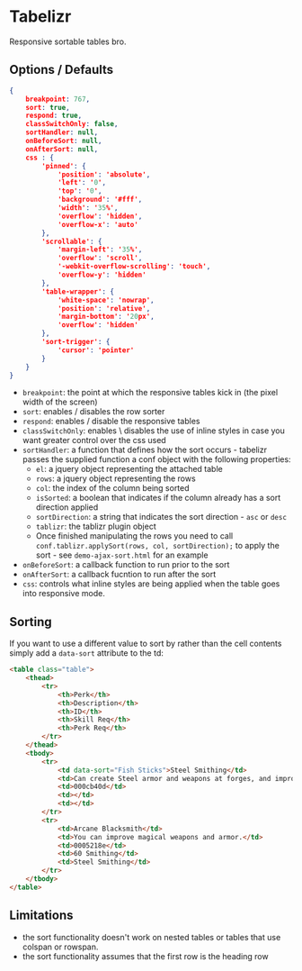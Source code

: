 Tabelizr
========

Responsive sortable tables bro.

Options / Defaults
------------------

````json
{
    breakpoint: 767,
    sort: true,
    respond: true,
    classSwitchOnly: false,
    sortHandler: null,
    onBeforeSort: null,
    onAfterSort: null,
    css : {
        'pinned': {
            'position': 'absolute',
            'left': '0',
            'top': '0',
            'background': '#fff',
            'width': '35%',
            'overflow': 'hidden',
            'overflow-x': 'auto'
        },
        'scrollable': {
            'margin-left': '35%',
            'overflow': 'scroll',
            '-webkit-overflow-scrolling': 'touch',
            'overflow-y': 'hidden'
        },
        'table-wrapper': {
            'white-space': 'nowrap',
            'position': 'relative',
            'margin-bottom': '20px',
            'overflow': 'hidden'
        },
        'sort-trigger': {
            'cursor': 'pointer'
        }
    }
}
````

- `breakpoint`: the point at which the responsive tables kick in (the pixel width of the screen)
- `sort`: enables / disables the row sorter
- `respond`: enables / disable the responsive tables
- `classSwitchOnly`: enables \ disables the use of inline styles in case you want greater control over the css used
- `sortHandler`: a function that defines how the sort occurs - tabelizr passes the supplied function a conf object with the following properties:
    - `el`: a jquery object representing the attached table
    - `rows`: a jquery object representing the rows
    - `col`: the index of the column being sorted
    - `isSorted`: a boolean that indicates if the column already has a sort direction applied
    - `sortDirection`: a string that indicates the sort direction - `asc` or `desc`
    - `tablizr`: the tablizr plugin object
    - Once finished manipulating the rows you need to call `conf.tablizr.applySort(rows, col, sortDirection);` to apply the sort - see `demo-ajax-sort.html` for an example
- `onBeforeSort`: a callback function to run prior to the sort
- `onAfterSort`: a callback fucntion to run after the sort
- `css`: controls what inline styles are being applied when the table goes into responsive mode.

## Sorting

If you want to use a different value to sort by rather than the cell contents simply add a `data-sort` attribute to the td:

````html
<table class="table">
    <thead>
        <tr>
            <th>Perk</th>
            <th>Description</th>
            <th>ID</th>
            <th>Skill Req</th>
            <th>Perk Req</th>
        </tr>
    </thead>
    <tbody>
        <tr>
            <td data-sort="Fish Sticks">Steel Smithing</td>
            <td>Can create Steel armor and weapons at forges, and improve them twice as much.</td>
            <td>000cb40d</td>
            <td></td>
            <td></td>
        </tr>
        <tr>
            <td>Arcane Blacksmith</td>
            <td>You can improve magical weapons and armor.</td>
            <td>0005218e</td>
            <td>60 Smithing</td>
            <td>Steel Smithing</td>
        </tr>
    </tbody>
</table>
````

Limitations
-----------

- the sort functionality doesn't work on nested tables or tables that use colspan or rowspan.
- the sort functionality assumes that the first row is the heading row